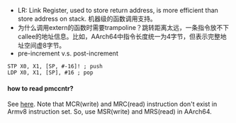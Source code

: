 - LR: Link Register, used to store return address, is more efficient than store address on stack. 机器级的函数调用支持。
- 为什么调用extern的函数时需要trampoline？跳转距离太远，一条指令放不下callee的地址信息。比如，AArch64中指令长度统一为4字节，但表示完整地址空间虚8字节。
- pre-increment v.s. post-increment
```assembly
STP X0, X1, [SP, #-16]! ; push
LDP X0, X1, [SP], #16 ; pop
```
#### how to read pmccntr?
See [here](https://github.com/jinfuchiang/collections/blob/main/snippet.md#user-content-armv7-a).
Note that MCR(write) and MRC(read) instruction don't exist in Armv8 instruction set. So, use MSR(write) and MRS(read) in AArch64.
